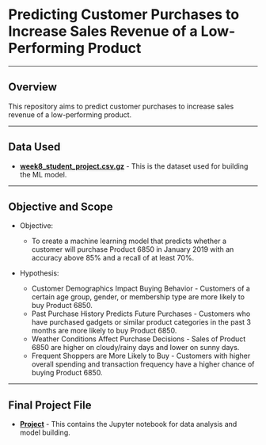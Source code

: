 # Predicting Customer Purchases to Increase Sales Revenue of a Low-Performing Product

---

## Overview
This repository aims to predict customer purchases to increase sales revenue of a low-performing product.

---

## Data Used
  - **[week8_student_project.csv.gz](https://drive.google.com/file/d/1mEZBg2X8ZA33ulqEApWkZxXSH2FA_BkU/view?usp=drive_link)** - This is the dataset used for building the ML model.
  
---

## Objective and Scope

- Objective:
  - To create a machine learning model that predicts whether a customer will purchase Product 6850 in January 2019 with an accuracy above 85% and a recall of at least 70%.

- Hypothesis:
  - Customer Demographics Impact Buying Behavior - Customers of a certain age group, gender, or membership type are more likely to buy Product 6850.
  - Past Purchase History Predicts Future Purchases - Customers who have purchased gadgets or similar product categories in the past 3 months are more likely to buy Product 6850.
  - Weather Conditions Affect Purchase Decisions - Sales of Product 6850 are higher on cloudy/rainy days and lower on sunny days.
  - Frequent Shoppers are More Likely to Buy - Customers with higher overall spending and transaction frequency have a higher chance of buying Product 6850.

---
## Final Project File
- **[Project]([/notebooks/](https://github.com/ludreinsalvador/low-performing-product-ml-model/blob/main/salvador_individual_project.ipynb))** - This contains the Jupyter notebook for data analysis and model building.

